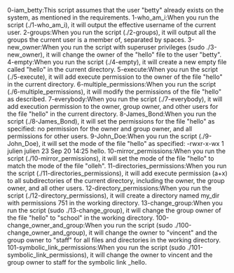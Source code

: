 0-iam_betty:This script assumes that the user "betty" already exists on the system, as mentioned in the requirements.
1-who_am_i:When you run the script (./1-who_am_i), it will output the effective username of the current user.
2-groups:When you run the script (./2-groups), it will output all the groups the current user is a member of, separated by spaces.
3-new_owner:When you run the script with superuser privileges (sudo ./3-new_owner), it will change the owner of the "hello" file to the user "betty".
4-empty:When you run the script (./4-empty), it will create a new empty file called "hello" in the current directory.
5-execute:When you run the script (./5-execute), it will add execute permission to the owner of the file "hello" in the current directory.
6-multiple_permissions:When you run the script (./6-multiple_permissions), it will modify the permissions of the file "hello" as described.
7-everybody:When you run the script (./7-everybody), it will add execution permission to the owner, group owner, and other users for the file "hello" in the current directory.
8-James_Bond:When you run the script (./8-James_Bond), it will set the permissions for the file "hello" as specified: no permission for the owner and group owner, and all permissions for other users.
9-John_Doe:When you run the script (./9-John_Doe), it will set the mode of the file "hello" as specified: -rwxr-x-wx 1 julien julien 23 Sep 20 14:25 hello.
10-mirror_permissions:When you run the script (./10-mirror_permissions), it will set the mode of the file "hello" to match the mode of the file "olleh".
11-directories_permissions:When you run the script (./11-directories_permissions), it will add execute permission (a+x) to all subdirectories of the current directory, including the owner, the group owner, and all other users.
12-directory_permissions:When you run the script (./12-directory_permissions), it will create a directory named my_dir with permissions 751 in the working directory.
13-change_group:When you run the script (sudo ./13-change_group), it will change the group owner of the file "hello" to "school" in the working directory.
100-change_owner_and_group:When you run the script (sudo ./100-change_owner_and_group), it will change the owner to "vincent" and the group owner to "staff" for all files and directories in the working directory.
101-symbolic_link_permissions:When you run the script (sudo ./101-symbolic_link_permissions), it will change the owner to vincent and the group owner to staff for the symbolic link _hello.
